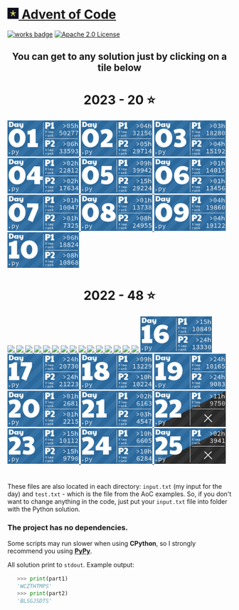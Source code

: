 # <img src="https://github.com/Adrian-Sliacky/adventofcode/blob/master/.img/logo.png" width="25" height="25"/>[ Advent of Code ](https://adventofcode.com/)

[![works badge](https://cdn.jsdelivr.net/gh/nikku/works-on-my-machine@v0.2.0/badge.svg)](https://github.com/nikku/works-on-my-machine)
[![Apache 2.0 License](https://img.shields.io/badge/license-Apache%202.0-blue.svg?style=flat)](http://www.apache.org/licenses/LICENSE-2.0.html)

<h2 align="center">
  You can get to any solution just by clicking on a tile below
</h2>
<!-- AOC TILES BEGIN -->
<h1 align="center">
  2023 - 20 ⭐
</h1>
<a href="2023/01/main.py">
  <img src=".img/2023/01.png" width="161px">
</a>
<a href="2023/02/main.py">
  <img src=".img/2023/02.png" width="161px">
</a>
<a href="2023/03/main.py">
  <img src=".img/2023/03.png" width="161px">
</a>
<a href="2023/04/main.py">
  <img src=".img/2023/04.png" width="161px">
</a>
<a href="2023/05/main.py">
  <img src=".img/2023/05.png" width="161px">
</a>
<a href="2023/06/main.py">
  <img src=".img/2023/06.png" width="161px">
</a>
<a href="2023/07/main.py">
  <img src=".img/2023/07.png" width="161px">
</a>
<a href="2023/08/main.py">
  <img src=".img/2023/08.png" width="161px">
</a>
<a href="2023/09/main.py">
  <img src=".img/2023/09.png" width="161px">
</a>
<a href="2023/10/main.py">
  <img src=".img/2023/10.png" width="161px">
</a>
<h1 align="center">
  2022 - 48 ⭐
</h1>
<a href="2022/01/main.py">
  <img src=".img/2022/01.png" width="161px">
</a>
<a href="2022/02/main.py">
  <img src=".img/2022/02.png" width="161px">
</a>
<a href="2022/03/main.py">
  <img src=".img/2022/03.png" width="161px">
</a>
<a href="2022/04/main.py">
  <img src=".img/2022/04.png" width="161px">
</a>
<a href="2022/05/main.py">
  <img src=".img/2022/05.png" width="161px">
</a>
<a href="2022/06/main.py">
  <img src=".img/2022/06.png" width="161px">
</a>
<a href="2022/07/main.py">
  <img src=".img/2022/07.png" width="161px">
</a>
<a href="2022/08/main.py">
  <img src=".img/2022/08.png" width="161px">
</a>
<a href="2022/09/main.py">
  <img src=".img/2022/09.png" width="161px">
</a>
<a href="2022/10/main.py">
  <img src=".img/2022/10.png" width="161px">
</a>
<a href="2022/11/main.py">
  <img src=".img/2022/11.png" width="161px">
</a>
<a href="2022/12/main.py">
  <img src=".img/2022/12.png" width="161px">
</a>
<a href="2022/13/main.py">
  <img src=".img/2022/13.png" width="161px">
</a>
<a href="2022/14/main.py">
  <img src=".img/2022/14.png" width="161px">
</a>
<a href="2022/15/main.py">
  <img src=".img/2022/15.png" width="161px">
</a>
<a href="2022/16/main.py">
  <img src=".img/2022/16.png" width="161px">
</a>
<a href="2022/17/main.py">
  <img src=".img/2022/17.png" width="161px">
</a>
<a href="2022/18/main.py">
  <img src=".img/2022/18.png" width="161px">
</a>
<a href="2022/19/main.py">
  <img src=".img/2022/19.png" width="161px">
</a>
<a href="2022/20/main.py">
  <img src=".img/2022/20.png" width="161px">
</a>
<a href="2022/21/main.py">
  <img src=".img/2022/21.png" width="161px">
</a>
<a href="2022/22/main.py">
  <img src=".img/2022/22.png" width="161px">
</a>
<a href="2022/23/main.py">
  <img src=".img/2022/23.png" width="161px">
</a>
<a href="2022/24/main.py">
  <img src=".img/2022/24.png" width="161px">
</a>
<a href="2022/25/main.py">
  <img src=".img/2022/25.png" width="161px">
</a>
<!-- AOC TILES END -->
<h1 align="center">
</h1>

These files are also located in each directory: `input.txt` (my input for the day) and `test.txt` - which is the file
from the AoC examples. So, if you don't want to change anything in the code, just put your `input.txt` file into folder
with the Python solution.

### **The project has no dependencies.**

Some scripts may run slower when using **CPython**, so I strongly recommend you using [**PyPy**](https://www.pypy.org/).

All solution print to `stdout`. Example output:

``` python
   >>> print(part1)
   'WCZTHTMPS'
   >>> print(part2)
   'BLSGJSDTS'
```

